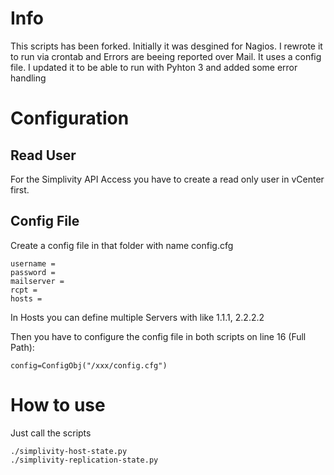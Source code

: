 # Info
This scripts has been forked. 
Initially it was desgined for Nagios. I rewrote it to run via crontab and Errors are beeing reported over Mail.
It uses a config file.
I updated it to be able to run with Pyhton 3 and added some error handling


# Configuration

## Read User
For the Simplivity API Access you have to create a read only user in vCenter first.

## Config File
Create a config file in that folder with name config.cfg
```
username = 
password = 
mailserver = 
rcpt = 
hosts =
``` 
In Hosts you can define multiple Servers with like 1.1.1, 2.2.2.2

Then you have to configure the config file in both scripts on line 16 (Full Path):
``` 
config=ConfigObj("/xxx/config.cfg")
``` 

# How to use
Just call the scripts
``` 
./simplivity-host-state.py
./simplivity-replication-state.py
``` 

